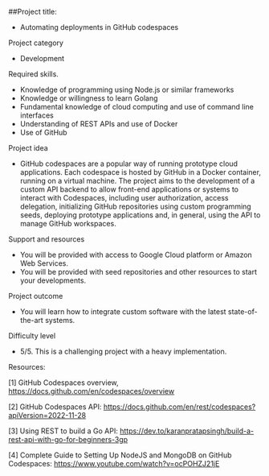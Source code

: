 ##Project title:
* Automating deployments in GitHub codespaces

Project category
* Development

Required skills.
*	Knowledge of programming using Node.js or similar frameworks
*	Knowledge or willingness to learn Golang
*	Fundamental knowledge of cloud computing and use of command line interfaces
*	Understanding of REST APIs and use of Docker
*	Use of GitHub

Project idea
*	GitHub codespaces are a popular way of running prototype cloud applications. Each codespace is hosted by GitHub in a Docker container, running on a virtual machine. The project aims to the development of a custom API backend to allow front-end applications or systems to interact with Codespaces, including user authorization, access delegation, initializing GitHub repositories using custom programming seeds, deploying prototype applications and, in general, using the API to manage GitHub workspaces.

Support and resources
*	You will be provided with access to Google Cloud platform or Amazon Web Services.
*	You will be provided with seed repositories and other resources to start your developments.

Project outcome
*	You will learn how to integrate custom software with the latest state-of-the-art systems.

Difficulty level
*	5/5. This is a challenging project with a heavy implementation.

Resources:

[1] GitHub Codespaces overview, https://docs.github.com/en/codespaces/overview

[2] GitHub Codespaces API: https://docs.github.com/en/rest/codespaces?apiVersion=2022-11-28

[3] Using REST to build a Go API: https://dev.to/karanpratapsingh/build-a-rest-api-with-go-for-beginners-3gp 

[4] Complete Guide to Setting Up NodeJS and MongoDB on GitHub Codespaces: https://www.youtube.com/watch?v=ocPOHZJ21jE

